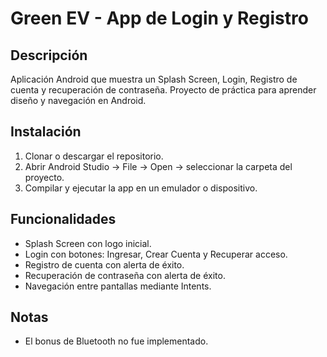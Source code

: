 # Green EV - App de Login y Registro

## Descripción
Aplicación Android que muestra un Splash Screen, Login, Registro de cuenta y recuperación de contraseña.
Proyecto de práctica para aprender diseño y navegación en Android.

## Instalación
1. Clonar o descargar el repositorio.
2. Abrir Android Studio → File → Open → seleccionar la carpeta del proyecto.
3. Compilar y ejecutar la app en un emulador o dispositivo.

## Funcionalidades
- Splash Screen con logo inicial.
- Login con botones: Ingresar, Crear Cuenta y Recuperar acceso.
- Registro de cuenta con alerta de éxito.
- Recuperación de contraseña con alerta de éxito.
- Navegación entre pantallas mediante Intents.

## Notas
- El bonus de Bluetooth no fue implementado.
